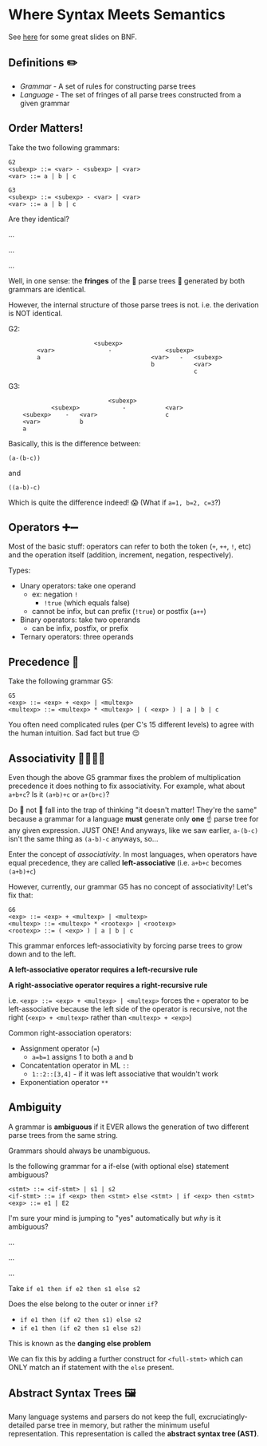 # Where Syntax Meets Semantics

See [here](http://www.cs.ucc.ie/~dgb/courses/toc/handout8.pdf) for some great slides on BNF.

## Definitions ✏️ 

- *Grammar* - A set of rules for constructing parse trees
- *Language* - The set of fringes of all parse trees constructed from a given grammar

## Order Matters!

Take the two following grammars:

```
G2
<subexp> ::= <var> - <subexp> | <var>
<var> ::= a | b | c
```

```
G3
<subexp> ::= <subexp> - <var> | <var>
<var> ::= a | b | c
```

Are they identical?

...

...

...

Well, in one sense: the **fringes** of the 🌳 parse trees 🌳 generated by both grammars are identical.

However, the internal structure of those parse trees is not. i.e. the derivation is NOT identical.

G2:

```
						<subexp>
		<var>				-				<subexp>
		a								<var>	-	<subexp>
										b			<var>
													c
```

G3:

```
							<subexp>
			<subexp>			-			<var>
	<subexp>	-	<var>					c
	<var>			b
	a
```

Basically, this is the difference between:

`(a-(b-c))`

and

`((a-b)-c)`

Which is quite the difference indeed! 😱 (What if `a=1, b=2, c=3`?)

## Operators ➕➖

Most of the basic stuff: operators can refer to both the token (`+`, `++`, `!`, etc) and the operation itself (addition, increment, negation, respectively).

Types:

- Unary operators: take one operand
  - ex: negation `!`
    - `!true` (which equals false)
  - cannot be infix, but can prefix (`!true`) or postfix (`a++`)
- Binary operators: take two operands
  - can be infix, postfix, or prefix
- Ternary operators: three operands

## Precedence 👑 

Take the following grammar G5:

```
G5
<exp> ::= <exp> + <exp> | <multexp>
<multexp> ::= <multexp> * <multexp> | ( <exp> ) | a | b | c
```

You often need complicated rules (per C's 15 different levels) to agree with the human intuition. Sad fact but true 😔 

## Associativity 👨‍👨‍👧‍👦

Even though the above G5 grammar fixes the problem of multiplication precedence it does nothing to fix associativity. For example, what about `a+b+c`? Is it `(a+b)+c` or `a+(b+c)`?

Do 🛑 not 🛑  fall into the trap of thinking "it doesn't matter! They're the same" because a grammar for a language **must** generate only **one** ☝️ parse tree for any given expression. JUST ONE! And anyways, like we saw earlier, `a-(b-c)` isn't the same thing as `(a-b)-c` anyways, so...

Enter the concept of *associativity*. In most languages, when operators have equal precedence, they are called **left-associative** (i.e. `a+b+c` becomes `(a+b)+c`)

However, currently, our grammar G5 has no concept of associativity! Let's fix that:

```
G6
<exp> ::= <exp> + <multexp> | <multexp>
<multexp> ::= <multexp> * <rootexp> | <rootexp>
<rootexp> ::= ( <exp> ) | a | b | c
```

This grammar enforces left-associativity by forcing parse trees to grow down and to the left.

**A left-associative operator requires a left-recursive rule**

**A right-associative operator requires a right-recursive rule**

i.e. `<exp> ::= <exp> + <multexp> | <multexp>` forces the `+` operator to be left-associative because the left side of the operator is recursive, not the right (`<exp> + <multexp>` rather than `<multexp> + <exp>`)

Common right-association operators:

- Assignment operator (`=`)
  - `a=b=1` assigns 1 to both a and b
- Concatentation operator in ML `::`
  - `1::2::[3,4]` - if it was left associative that wouldn't work
- Exponentiation operator `**`

## Ambiguity

A grammar is **ambiguous** if it EVER allows the generation of two different parse trees from the same string.

Grammars should always be unambiguous. 

Is the following grammar for a if-else (with optional else) statement ambiguous?

```
<stmt> ::= <if-stmt> | s1 | s2
<if-stmt> ::= if <exp> then <stmt> else <stmt> | if <exp> then <stmt>
<exp> ::= e1 | E2
```

I'm sure your mind is jumping to "yes" automatically but *why* is it ambiguous?

...

...

...

Take `if e1 then if e2 then s1 else s2`

Does the else belong to the outer or inner `if`?

- `if e1 then (if e2 then s1) else s2`
- `if e1 then (if e2 then s1 else s2)`

This is known as the **danging else problem**

We can fix this by adding a further construct for `<full-stmt>` which can ONLY match an if statement with the `else` present.

## Abstract Syntax Trees 🖼 

Many language systems and parsers do not keep the full, excruciatingly-detailed parse tree in memory, but rather the minimum useful representation. This representation is called the **abstract syntax tree (AST)**. 